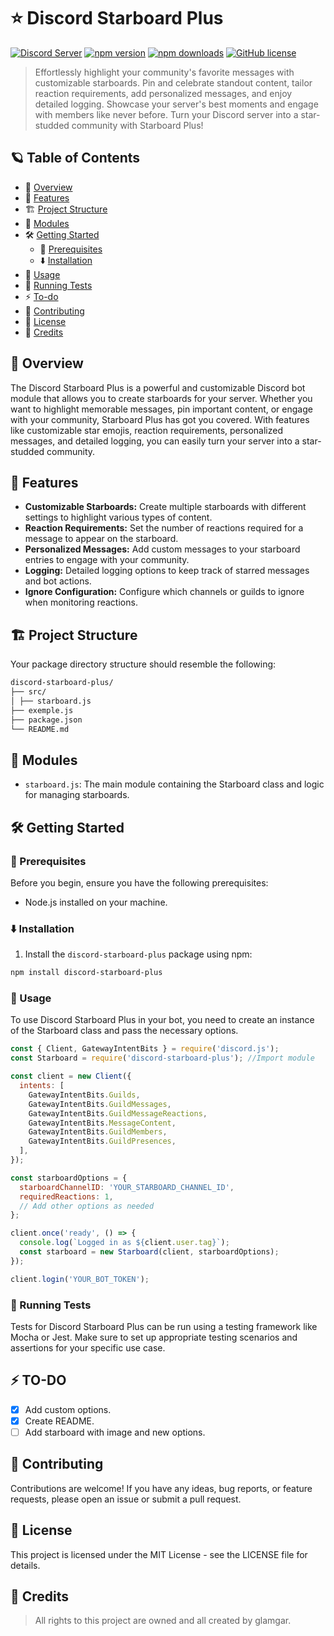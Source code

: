 # ⭐ Discord Starboard Plus

[![Discord Server](https://dcbadge.vercel.app/api/server/cG3SxzK3Vp)](https://discord.gg/cG3SxzK3Vp)
[![npm version](https://img.shields.io/npm/v/discord-starboard-plus.svg?style=flat-square)](https://www.npmjs.com/package/discord-starboard-plus)
[![npm downloads](https://img.shields.io/npm/dm/discord-starboard-plus.svg?style=flat-square)](https://www.npmjs.com/package/discord-starboard-plus)
[![GitHub license](https://img.shields.io/github/license/GlamgarOnDiscord/discord-starboard-plus.svg?style=flat-square)](https://github.com/GlamgarOnDiscord/discord-starboard-plus/blob/master/LICENSE)



> Effortlessly highlight your community's favorite messages with customizable starboards. Pin and celebrate standout content, tailor reaction requirements, add personalized messages, and enjoy detailed logging. Showcase your server's best moments and engage with members like never before. Turn your Discord server into a star-studded community with Starboard Plus!

## 🪐 Table of Contents
- 📑 [Overview](#📑-overview)
- 🚀 [Features](#🚀-features)
- 🏗️ [Project Structure](#🏗️-project-structure)
- 🧩 [Modules](#🧩-modules)
- 🛠️ [Getting Started](#🛠️-getting-started)
  - 🔌 [Prerequisites](#🔌-prerequisites)
  - ⬇️ [Installation](#⬇️-installation)
- 📖 [Usage](#📖-usage)
- 🧪 [Running Tests](#🧪-running-tests)
- ⚡ [To-do](#⚡-to-do)
- 🤝 [Contributing](#🤝-contributing)
- 📄 [License](#📄-license)
- 👏 [Credits](#👏-credits)


## 📑 Overview
The Discord Starboard Plus is a powerful and customizable Discord bot module that allows you to create starboards for your server. Whether you want to highlight memorable messages, pin important content, or engage with your community, Starboard Plus has got you covered. With features like customizable star emojis, reaction requirements, personalized messages, and detailed logging, you can easily turn your server into a star-studded community.


## 🚀 Features
- **Customizable Starboards:** Create multiple starboards with different settings to highlight various types of content.
- **Reaction Requirements:** Set the number of reactions required for a message to appear on the starboard.
- **Personalized Messages:** Add custom messages to your starboard entries to engage with your community.
- **Logging:** Detailed logging options to keep track of starred messages and bot actions.
- **Ignore Configuration:** Configure which channels or guilds to ignore when monitoring reactions.

## 🏗️ Project Structure
Your package directory structure should resemble the following:

```bash
discord-starboard-plus/
├── src/
│ ├── starboard.js
├── exemple.js
├── package.json
└── README.md
```

## 🧩 Modules
- `starboard.js`: The main module containing the Starboard class and logic for managing starboards.

## 🛠️ Getting Started

### 🔌 Prerequisites
Before you begin, ensure you have the following prerequisites:
- Node.js installed on your machine.

### ⬇️ Installation
1. Install the `discord-starboard-plus` package using npm:

```sh
npm install discord-starboard-plus
```

### 📖 Usage
To use Discord Starboard Plus in your bot, you need to create an instance of the Starboard class and pass the necessary options.

```js
const { Client, GatewayIntentBits } = require('discord.js');
const Starboard = require('discord-starboard-plus'); //Import module

const client = new Client({
  intents: [
    GatewayIntentBits.Guilds,
    GatewayIntentBits.GuildMessages,
    GatewayIntentBits.GuildMessageReactions,
    GatewayIntentBits.MessageContent,
    GatewayIntentBits.GuildMembers,
    GatewayIntentBits.GuildPresences,
  ],
});

const starboardOptions = {
  starboardChannelID: 'YOUR_STARBOARD_CHANNEL_ID',
  requiredReactions: 1,
  // Add other options as needed
};

client.once('ready', () => {
  console.log(`Logged in as ${client.user.tag}`);
  const starboard = new Starboard(client, starboardOptions);
});

client.login('YOUR_BOT_TOKEN');
```

### 🧪 Running Tests
Tests for Discord Starboard Plus can be run using a testing framework like Mocha or Jest. Make sure to set up appropriate testing scenarios and assertions for your specific use case.

## ⚡ TO-DO 

- [x] Add custom options.
- [x] Create README.
- [ ] Add starboard with image and new options.

## 🤝 Contributing

Contributions are welcome! If you have any ideas, bug reports, or feature requests, please open an issue or submit a pull request.

## 📄 License

This project is licensed under the MIT License - see the LICENSE file for details.

## 👏 Credits

> All rights to this project are owned and all created by glamgar.

